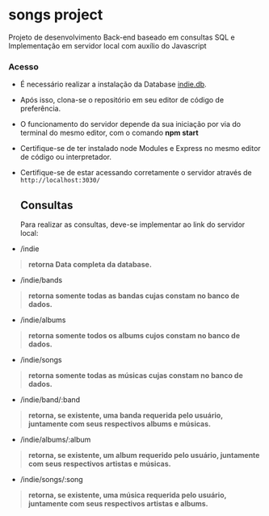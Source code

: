 # songs project
Projeto de desenvolvimento Back-end baseado em consultas SQL e Implementação em servidor local com auxílio do Javascript

### Acesso
- É necessário realizar a instalação da Database [indie.db](indie.db).
- Após isso, clona-se o repositório em seu editor de código de preferência.
- O funcionamento do servidor depende da sua iniciação por via do terminal do mesmo editor, com o comando **npm start**
- Certifique-se de ter instalado node Modules e Express no mesmo editor de código ou interpretador.
- Certifique-se de estar acessando corretamente o servidor através de `http://localhost:3030/`

  ## Consultas
  Para realizar as consultas, deve-se implementar ao link do servidor local:

- /indie
> **retorna Data completa da database.**
- /indie/bands
> **retorna somente todas as bandas cujas constam no banco de dados.**
- /indie/albums
>  **retorna somente todos os albums cujos constam no banco de dados.**
- /indie/songs
> **retorna somente todas as músicas cujas constam no banco de dados.**
- /indie/band/:band
>  **retorna, se existente, uma banda requerida pelo usuário, juntamente com seus respectivos albums e músicas.**
- /indie/albums/:album
> **retorna, se existente, um album requerido pelo usuário, juntamente com seus respectivos artistas e músicas.**
- /indie/songs/:song
>  **retorna, se existente, uma música requerida pelo usuário, juntamente com seus respectivos artistas e albums.**


  
